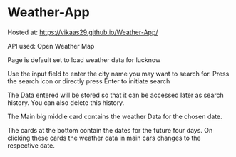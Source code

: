 # Weather-App

Hosted at: https://vikaas29.github.io/Weather-App/

API used: Open Weather Map

Page is default set to load weather data for lucknow

Use the input field to enter the city name you may want to search for.
Press the search icon or directly press Enter to initiate search

The Data entered will be stored so that it can be accessed later as search history.
You can also delete this history.

The Main big middle card contains the weather Data for the chosen date.

The cards at the bottom contain the dates for the future four days.
On clicking these cards the weather data in main cars changes to the respective date.